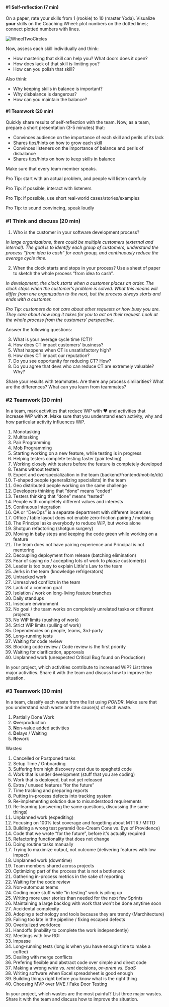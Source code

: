 #### #1 Self-reflection (7 min)

On a paper, rate your skills from 1 (rookie) to 10 (master Yoda). Visualize **your** skills on the Coaching Wheel: plot numbers on the dotted lines; connect plotted numbers with lines.

![WheelTwoCircles](/Users/eduardsi/projects/notes/training/WheelTwoCircles.png)



Now, assess each skill individually and think:

- How mastering that skill can help you? What doors does it open?
- How does lack of that skill is limiting you?
- How can you polish that skill?

Also think:

- Why keeping skills in balance is important?
- Why disbalance is dangerous?
- How can you maintain the balance?

#### #1 Teamwork (20 min)

Quickly share results of self-reflection with the team. Now, as a team, prepare a short presentation (3-5 minutes) that:

- Convinces audience on the importance of each skill and perils of its lack
- Shares tips/hints on how to grow each skill
- Convinces listeners on the importance of balance and perils of disbalance
- Shares tips/hints on how to keep skills in balance

Make sure that every team member speaks.

Pro Tip: start with an actual problem, and people will listen carefully

Pro Tip: if possible, interact with listeners

Pro Tip: if possible, use short real-world cases/stories/examples

Pro Tip: to sound convincing, speak loudly

### #1 Think and discuss (20 min)

1. Who is the customer in your software development process?

*In large organizations, there could be multiple customers (external and internal). The goal is to identify each group of customers, understand the process “from idea to cash” for each group, and continuously reduce the average cycle time.*

2. When the clock starts and stops in your process? Use a sheet of paper to sketch the whole process “from idea to cash”.

*In development, the clock starts when a customer places an order. The clock stops when the customer’s problem is solved. What this means will differ from one organization to the next, but the process always starts and ends with a customer.* 

*Pro Tip: customers do not care about other requests or how busy you are. They care about how long it takes for you to act on their request. Look at the whole process from the customers' perspective.*

Answer the following questions:

3. What is your average cycle time (CT)?
4. How does CT impact customers' business? 
5. What happens when CT is unsatisfactory high? 
6. How does CT impact our reputation?
7. Do you see opportunity for reducing CT? How?
8. Do you agree that devs who can reduce CT are extremely valuable? Why?

Share your results with teammates. Are there any process similarities? What are the differences? What can you learn from teammates?

### #2 Teamwork (30 min)

In a team, mark activities that reduce WiP with ❤️ and activities that increase WiP with ❌. Make sure that you understand each activity, why and how particular activity influences WiP. 

1. Monotasking
2. Multitasking
3. Pair Programming
4. Mob Programming
5. Starting working on a new feature, while testing is in progress
6. Helping testers complete testing faster (pair testing)
7. Working closely with testers before the feature is completely developed
8. Teams without testers
9. Expert and overspecialization in the team (backend/frontend/mobile/db)
10. T-shaped people (generalizing specialists) in the team
11. Geo distributed people working on the same challenge
12. Developers thinking that “done” means “coded”
13. Testers thinking that “done” means “tested”
14. People with completely different values and interests
15. Continuous Integration
16. QA or “DevOps” is a separate department with different incentives
17. Office / table layout does not enable zero-friction pairing / mobbing
18. The Principal asks everybody to reduce WiP, but works alone
19. Shotgun refactoring (shotgun surgery)
20. Moving in baby steps and keeping the code green while working on a feature
21. The team does not have pairing experience and Principal is not mentoring
22. Decoupling deployment from release (batching elimination)
23. Fear of saying *no* / accepting lots of work to *please* customer(s)
24. Leader is too busy to explain Little's Law to the team
25. Jerks in the team (knowledge refrigerators)
26. Untracked work
27. Unresolved conflicts in the team
28. Lack of a common goal
29. Isolation / work on long-living feature branches
30. Daily standups
31. Insecure environment
32. No goal / the team works on completely unrelated tasks or different projects
33. No WiP limits (pushing of work)
34. Strict WiP limits (pulling of work)
35. Dependencies on people, teams, 3rd-party
36. Long-running tests
37. Waiting for code review
38. Blocking code review / Code review is the first priority
39. Waiting for clarification, approvals
40. Unplanned work (unexpected Critical Bug found on Production)

In your project, which activities contribute to increased WiP? List three major activities. Share it with the team and discuss how to improve the situation.

### #3 Teamwork (30 min)

In a team, classify each waste from the list using *PONDR*. Make sure that you understand each waste and the cause(s) of each waste.

1. **P**artially Done Work
2. **O**verproduction
3. **N**on-value added activities
4. **D**elays / Waiting
5. **R**ework

Wastes:

1. Cancelled or Postponed tasks
2. Setup Time / Onboarding
3. Suffering from high discovery cost due to spaghetti code
5. Work that is under development (stuff that you are coding)
6. Work that is deployed, but not yet released
7. Extra / unused features “for the future”
8. Time tracking and preparing reports
9. Putting in-process defects into tracking system
10. Re-implementing solution due to misunderstood requirements
11. Re-learning (answering the same questions, discussing the same things)
12. Unplanned work (expediting)
13. Focusing on 100% test coverage and forgetting about MTTR / MTTD
14. Building a wrong test pyramid (Ice-Cream Cone vs. Eye of Providence)
15. Code that we wrote “for the future”, before it's actually required
16. Refactoring functionality that does not change
17. Doing routine tasks manually
17. Trying to maximize output, not outcome (delivering features with low impact)
18. Unplanned work (downtime)
19. Team members shared across projects
20. Optimizing part of the process that is not a bottleneck
21. Gathering in-process metrics in the sake of reporting
22. Waiting for the code review
23. Non-automous teams
24. Coding more stuff while “in testing” work is piling up
25. Writing more user stories than needed for the next few Sprints
26. Maintaining a large backlog with work that won't be done anytime soon
27. Accidental complexity
28. Adoping a technology and tools because they are trendy (Marchitecture)
29. Failing too late in the pipeline / fixing escaped defects
30. Overitulized workforce
31. Handoffs (inability to complete the work independently)
32. Meetings with low ROI
33. Impasse
34. Long-running tests (long is when you have enough time to make a coffee)
35. Dealing with merge conflicts
36. Prefering flexible and abstract code over simple and direct code
37. Making a wrong *write vs. rent* decisions, *on-prem vs. SaaS*
38. Writing software when Excel spreadsheet is good enough
39. Building things right before you know what is the right thing
40. Choosing MVP over MVE / Fake Door Testing

In your project, which wastes are the most painful? List three major wastes. Share it with the team and discuss how to improve the situation.